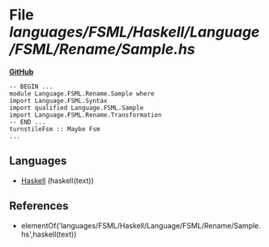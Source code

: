 # File _languages/FSML/Haskell/Language/FSML/Rename/Sample.hs_
**[GitHub](https://github.com/softlang/yas/blob/master/languages/FSML/Haskell/Language/FSML/Rename/Sample.hs)**
```
-- BEGIN ...
module Language.FSML.Rename.Sample where
import Language.FSML.Syntax
import qualified Language.FSML.Sample
import Language.FSML.Rename.Transformation
-- END ...
turnstileFsm :: Maybe Fsm
...
```

## Languages
* [Haskell](../languages/Haskell.md) (haskell(text))

## References
* elementOf('languages/FSML/Haskell/Language/FSML/Rename/Sample.hs',haskell(text))
